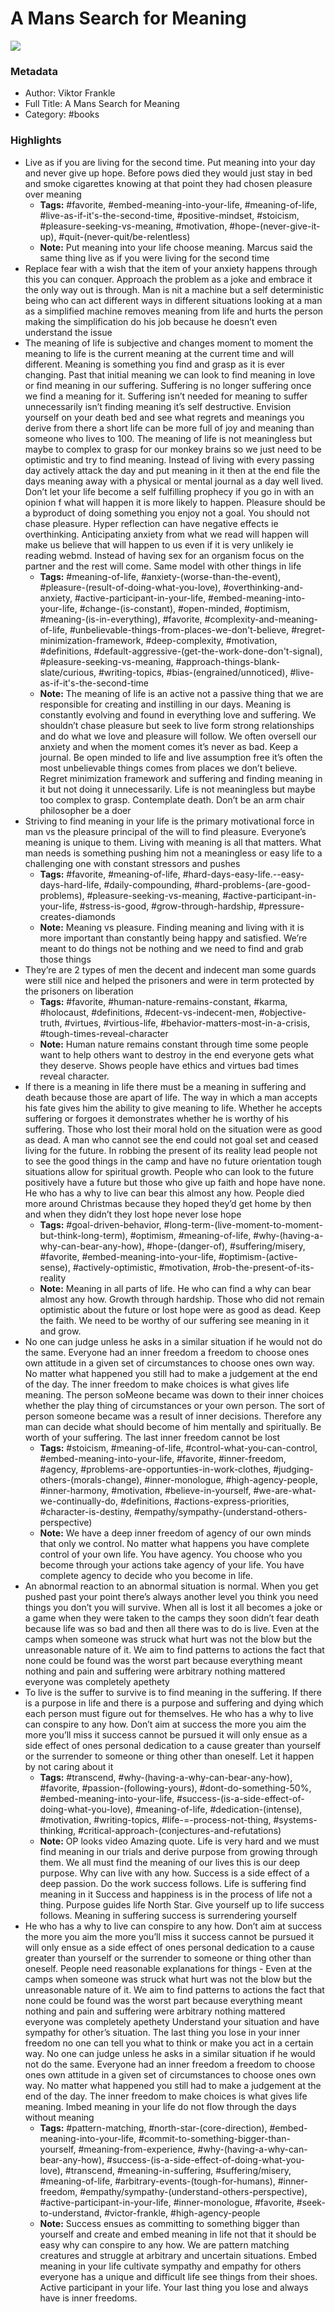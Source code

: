 # A Mans Search for Meaning

![](https://readwise-assets.s3.amazonaws.com/static/images/default-book-icon-4.11327a2af05a.png)

### Metadata

- Author: Viktor Frankle 
- Full Title: A Mans Search for Meaning
- Category: #books

### Highlights

- Live as if you are living for the second time. Put meaning into your day and never give up hope. Before pows died they would just stay in bed and smoke cigarettes knowing at that point they had chosen pleasure over meaning
    - **Tags:** #favorite, #embed-meaning-into-your-life, #meaning-of-life, #live-as-if-it's-the-second-time, #positive-mindset, #stoicism, #pleasure-seeking-vs-meaning, #motivation, #hope-(never-give-it-up), #quit-(never-quit/be-relentless)
    - **Note:** Put meaning into your life choose meaning. Marcus said the same thing live as if you were living for the second time
- Replace fear with a wish that the item of your anxiety happens through this you can conquer. Approach the problem as a joke and embrace it the only way out is through. Man is nit a machine but a self deterministic being who can act different ways in different situations looking at a man as a simplified machine removes meaning from life and hurts the person making the simplification do his job because he doesn’t even understand the issue
- The meaning of life is subjective and changes moment to moment the meaning to life is the current meaning at the current time and will different. Meaning is something you find and grasp as it is ever changing. Past that initial meaning we can look to find meaning in love or find meaning in our suffering. Suffering is no longer suffering once we find a meaning for it. Suffering isn’t needed for meaning to suffer unnecessarily isn’t finding meaning it’s self destructive. Envision yourself on your death bed and see what regrets and meanings you derive from there a short life can be more full of joy and meaning than someone who lives to 100. The meaning of life is not meaningless but maybe to complex to grasp for our monkey brains so we just need to be optimistic and try to find meaning. Instead of living with every passing day actively attack the day and put meaning in it then at the end file the days meaning away with a physical or mental journal as a day well lived. Don’t let your life become a self fulfilling prophecy if you go in with an opinion f what will happen it is more likely to happen. Pleasure should be a byproduct of doing something you enjoy not a goal. You should not chase pleasure. Hyper reflection can have negative effects ie overthinking. Anticipating anxiety from what we read will happen will make us believe that will happen to us even if it is very unlikely ie reading webmd. Instead of having sex for an organism focus on the partner and the rest will come. Same model with other things in life
    - **Tags:** #meaning-of-life, #anxiety-(worse-than-the-event), #pleasure-(result-of-doing-what-you-love), #overthinking-and-anxiety, #active-participant-in-your-life, #embed-meaning-into-your-life, #change-(is-constant), #open-minded, #optimism, #meaning-(is-in-everything), #favorite, #complexity-and-meaning-of-life, #unbelievable-things-from-places-we-don't-believe, #regret-minimization-framework, #deep-complexity, #motivation, #definitions, #default-aggressive-(get-the-work-done-don't-signal), #pleasure-seeking-vs-meaning, #approach-things-blank-slate/curious, #writing-topics, #bias-(engrained/unnoticed), #live-as-if-it's-the-second-time
    - **Note:** The meaning of life is an active not a passive thing that we are responsible for creating and instilling in our days. Meaning is constantly evolving and found in everything love and suffering. We shouldn’t chase pleasure but seek to live form strong relationships and do what we love and pleasure will follow. We often oversell our anxiety and when the moment comes it’s never as bad. Keep a journal. Be open minded to life and live assumption free it’s often the most unbelievable things comes from places we don’t believe. Regret minimization framework and suffering and finding meaning in it but not doing it unnecessarily. Life is not meaningless but maybe too complex to grasp.
      Contemplate death. Don’t be an arm chair philosopher be a doer
- Striving to find meaning in your life is the primary motivational force in man vs the pleasure principal of the will to find pleasure. Everyone’s meaning is unique to them. Living with meaning is all that matters. What man needs is something pushing him not a meaningless or easy life to a challenging one with constant stressors and pushes
    - **Tags:** #favorite, #meaning-of-life, #hard-days-easy-life.--easy-days-hard-life, #daily-compounding, #hard-problems-(are-good-problems), #pleasure-seeking-vs-meaning, #active-participant-in-your-life, #stress-is-good, #grow-through-hardship, #pressure-creates-diamonds
    - **Note:** Meaning vs pleasure. Finding meaning and living with it is more important than constantly being happy and satisfied. We’re meant to do things not be nothing and we need to find and grab those things
- They’re are 2 types of men the decent and indecent man some guards were still nice and helped the prisoners and were in term protected by the prisoners on liberation
    - **Tags:** #favorite, #human-nature-remains-constant, #karma, #holocaust, #definitions, #decent-vs-indecent-men, #objective-truth, #virtues, #virtious-life, #behavior-matters-most-in-a-crisis, #tough-times-reveal-character
    - **Note:** Human nature remains constant through time some people want to help others want to destroy in the end everyone gets what they deserve. Shows people have ethics and virtues bad times reveal character.
- If there is a meaning in life there must be a meaning in suffering and death because those are apart of life. The way in which a man accepts his fate gives him the ability to give meaning to life. Whether he accepts suffering or forgoes it demonstrates whether he is worthy of his suffering. Those who lost their moral hold on the situation were as good as dead. A man who cannot see the end could not goal set and ceased living for the future. In robbing the present of its reality lead people not to see the good things in the camp and have no future orientation tough situations allow for spiritual growth. People who can look to the future positively have a future but those who give up faith and hope have none. He who has a why to live can bear this almost any how. People died more around Christmas because they hoped they’d get home by then and when they didn’t they lost hope never lose hope
    - **Tags:** #goal-driven-behavior, #long-term-(live-moment-to-moment-but-think-long-term), #optimism, #meaning-of-life, #why-(having-a-why-can-bear-any-how), #hope-(danger-of), #suffering/misery, #favorite, #embed-meaning-into-your-life, #optimism-(active-sense), #actively-optimistic, #motivation, #rob-the-present-of-its-reality
    - **Note:** Meaning in all parts of life. He who can find a why can bear almost any how. Growth through hardship. Those who did not remain optimistic about the future or lost hope were as good as dead. Keep the faith. We need to be worthy of our suffering see meaning in it and grow.
- No one can judge unless he asks in a similar situation if he would not do the same. Everyone had an inner freedom a freedom to choose ones own attitude in a given set of circumstances to choose ones own way. No matter what happened you still had to make a judgement at the end of the day. The inner freedom to make choices is what gives life meaning. The person soMeone became was down to their inner choices whether the play thing of circumstances or your own person. The sort of person someone became was a result of inner decisions. Therefore any man can decide what should become of him mentally and spiritually. Be worth of your suffering. The last inner freedom cannot be lost
    - **Tags:** #stoicism, #meaning-of-life, #control-what-you-can-control, #embed-meaning-into-your-life, #favorite, #inner-freedom, #agency, #problems-are-opportunties-in-work-clothes, #judging-others-(morals-change), #inner-monologue, #high-agency-people, #inner-harmony, #motivation, #believe-in-yourself, #we-are-what-we-continually-do, #definitions, #actions-express-priorities, #character-is-destiny, #empathy/sympathy-(understand-others-perspective)
    - **Note:** We have a deep inner freedom of agency of our own minds that only we control. No matter what happens you have complete control of your own life. You have agency. You choose who you become through your actions take agency of your life.
      You have complete agency to decide who you become in life.
- An abnormal reaction to an abnormal situation is normal. When you get pushed past your point there’s always another level you think you need things you don’t you will survive. When all is lost it all becomes a joke or a game when they were taken to the camps they soon didn’t fear death because life was so bad and then all there was to do is live. Even at the camps when someone was struck what hurt was not the blow but the unreasonable nature of it. We aim to find patterns to actions the fact that none could be found was the worst part because everything meant nothing and pain and suffering were arbitrary nothing mattered everyone was completely apethety
- To live is the suffer to survive is to find meaning in the suffering. If there is a purpose in life and there is a purpose and suffering and dying which each person must figure out for themselves. He who has a why to live can conspire to any how. Don’t aim at success the more you aim the more you’ll miss it success cannot be pursued it will only ensue as a side effect of ones personal dedication to a cause greater than yourself or the surrender to someone or thing other than oneself. Let it happen by not caring about it
    - **Tags:** #transcend, #why-(having-a-why-can-bear-any-how), #favorite, #passion-(following-yours), #dont-do-something-50%, #embed-meaning-into-your-life, #success-(is-a-side-effect-of-doing-what-you-love), #meaning-of-life, #dedication-(intense), #motivation, #writing-topics, #life-=-process-not-thing, #systems-thinking, #critical-approach-(conjectures-and-refutations)
    - **Note:** OP looks video Amazing quote. Life is very hard and we must find meaning in our trials and derive purpose from growing through them. We all must find the meaning of our lives this is our deep purpose. Why can live with any how.
      Success is a side effect of a deep passion. Do the work success follows. Life is suffering find meaning in it
      Success and happiness is in the process of life not a thing. Purpose guides life North Star. Give yourself up to life success follows.
      Meaning in suffering success is surrendering yourself
- He who has a why to live can conspire to any how.
  Don’t aim at success the more you aim the more you’ll miss it success cannot be pursued it will only ensue as a side effect of ones personal dedication to a cause greater than yourself or the surrender to someone or thing other than oneself.
  People need reasonable explanations for things - Even at the camps when someone was struck what hurt was not the blow but the unreasonable nature of it. We aim to find patterns to actions the fact that none could be found was the worst part because everything meant nothing and pain and suffering were arbitrary nothing mattered everyone was completely apethety
  Understand your situation and have sympathy for other’s situation. The last thing you lose in your inner freedom no one can tell you what to think or make you act in a certain way. No one can judge unless he asks in a similar situation if he would not do the same. Everyone had an inner freedom a freedom to choose ones own attitude in a given set of circumstances to choose ones own way. No matter what happened you still had to make a judgement at the end of the day. The inner freedom to make choices is what gives life meaning.
  Imbed meaning in your life do not flow through the days without meaning
    - **Tags:** #pattern-matching, #north-star-(core-direction), #embed-meaning-into-your-life, #commit-to-something-bigger-than-yourself, #meaning-from-experience, #why-(having-a-why-can-bear-any-how), #success-(is-a-side-effect-of-doing-what-you-love), #transcend, #meaning-in-suffering, #suffering/misery, #meaning-of-life, #arbitrary-events-(tough-for-humans), #inner-freedom, #empathy/sympathy-(understand-others-perspective), #active-participant-in-your-life, #inner-monologue, #favorite, #seek-to-understand, #victor-frankle, #high-agency-people
    - **Note:** Success ensues as committing to something bigger than yourself and create and embed meaning in life not that it should be easy why can conspire to any how.
      We are pattern matching creatures and struggle at arbitrary and uncertain situations.
      Embed meaning in your life cultivate sympathy and empathy for others everyone has a unique and difficult life see things from their shoes. Active participant in your life. Your last thing you lose and always have is inner freedoms.
